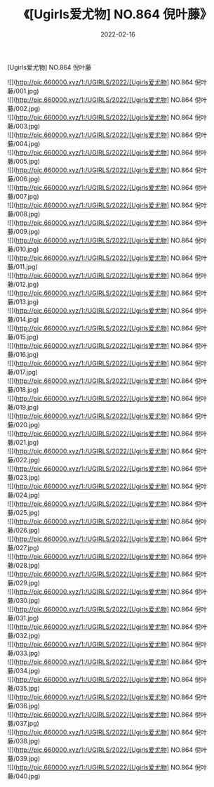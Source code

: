 ﻿---
layout: post
title:  《[Ugirls爱尤物] NO.864 倪叶藤》
date:   2022-02-16
img: http://pic.660000.xyz/1:/UGIRLS/2022/[Ugirls爱尤物] NO.864 倪叶藤/000.jpg
categories: [美女, 清纯, 唯美]
---

[Ugirls爱尤物] NO.864 倪叶藤

 ![](http://pic.660000.xyz/1:/UGIRLS/2022/[Ugirls爱尤物] NO.864 倪叶藤/001.jpg) <br>![](http://pic.660000.xyz/1:/UGIRLS/2022/[Ugirls爱尤物] NO.864 倪叶藤/002.jpg) <br>![](http://pic.660000.xyz/1:/UGIRLS/2022/[Ugirls爱尤物] NO.864 倪叶藤/003.jpg) <br>![](http://pic.660000.xyz/1:/UGIRLS/2022/[Ugirls爱尤物] NO.864 倪叶藤/004.jpg) <br>![](http://pic.660000.xyz/1:/UGIRLS/2022/[Ugirls爱尤物] NO.864 倪叶藤/005.jpg) <br>![](http://pic.660000.xyz/1:/UGIRLS/2022/[Ugirls爱尤物] NO.864 倪叶藤/006.jpg) <br>![](http://pic.660000.xyz/1:/UGIRLS/2022/[Ugirls爱尤物] NO.864 倪叶藤/007.jpg) <br>![](http://pic.660000.xyz/1:/UGIRLS/2022/[Ugirls爱尤物] NO.864 倪叶藤/008.jpg) <br>![](http://pic.660000.xyz/1:/UGIRLS/2022/[Ugirls爱尤物] NO.864 倪叶藤/009.jpg) <br>![](http://pic.660000.xyz/1:/UGIRLS/2022/[Ugirls爱尤物] NO.864 倪叶藤/010.jpg) <br>![](http://pic.660000.xyz/1:/UGIRLS/2022/[Ugirls爱尤物] NO.864 倪叶藤/011.jpg) <br>![](http://pic.660000.xyz/1:/UGIRLS/2022/[Ugirls爱尤物] NO.864 倪叶藤/012.jpg) <br>![](http://pic.660000.xyz/1:/UGIRLS/2022/[Ugirls爱尤物] NO.864 倪叶藤/013.jpg) <br>![](http://pic.660000.xyz/1:/UGIRLS/2022/[Ugirls爱尤物] NO.864 倪叶藤/014.jpg) <br>![](http://pic.660000.xyz/1:/UGIRLS/2022/[Ugirls爱尤物] NO.864 倪叶藤/015.jpg) <br>![](http://pic.660000.xyz/1:/UGIRLS/2022/[Ugirls爱尤物] NO.864 倪叶藤/016.jpg) <br>![](http://pic.660000.xyz/1:/UGIRLS/2022/[Ugirls爱尤物] NO.864 倪叶藤/017.jpg) <br>![](http://pic.660000.xyz/1:/UGIRLS/2022/[Ugirls爱尤物] NO.864 倪叶藤/018.jpg) <br>![](http://pic.660000.xyz/1:/UGIRLS/2022/[Ugirls爱尤物] NO.864 倪叶藤/019.jpg) <br>![](http://pic.660000.xyz/1:/UGIRLS/2022/[Ugirls爱尤物] NO.864 倪叶藤/020.jpg) <br>![](http://pic.660000.xyz/1:/UGIRLS/2022/[Ugirls爱尤物] NO.864 倪叶藤/021.jpg) <br>![](http://pic.660000.xyz/1:/UGIRLS/2022/[Ugirls爱尤物] NO.864 倪叶藤/022.jpg) <br>![](http://pic.660000.xyz/1:/UGIRLS/2022/[Ugirls爱尤物] NO.864 倪叶藤/023.jpg) <br>![](http://pic.660000.xyz/1:/UGIRLS/2022/[Ugirls爱尤物] NO.864 倪叶藤/024.jpg) <br>![](http://pic.660000.xyz/1:/UGIRLS/2022/[Ugirls爱尤物] NO.864 倪叶藤/025.jpg) <br>![](http://pic.660000.xyz/1:/UGIRLS/2022/[Ugirls爱尤物] NO.864 倪叶藤/026.jpg) <br>![](http://pic.660000.xyz/1:/UGIRLS/2022/[Ugirls爱尤物] NO.864 倪叶藤/027.jpg) <br>![](http://pic.660000.xyz/1:/UGIRLS/2022/[Ugirls爱尤物] NO.864 倪叶藤/028.jpg) <br>![](http://pic.660000.xyz/1:/UGIRLS/2022/[Ugirls爱尤物] NO.864 倪叶藤/029.jpg) <br>![](http://pic.660000.xyz/1:/UGIRLS/2022/[Ugirls爱尤物] NO.864 倪叶藤/030.jpg) <br>![](http://pic.660000.xyz/1:/UGIRLS/2022/[Ugirls爱尤物] NO.864 倪叶藤/031.jpg) <br>![](http://pic.660000.xyz/1:/UGIRLS/2022/[Ugirls爱尤物] NO.864 倪叶藤/032.jpg) <br>![](http://pic.660000.xyz/1:/UGIRLS/2022/[Ugirls爱尤物] NO.864 倪叶藤/033.jpg) <br>![](http://pic.660000.xyz/1:/UGIRLS/2022/[Ugirls爱尤物] NO.864 倪叶藤/034.jpg) <br>![](http://pic.660000.xyz/1:/UGIRLS/2022/[Ugirls爱尤物] NO.864 倪叶藤/035.jpg) <br>![](http://pic.660000.xyz/1:/UGIRLS/2022/[Ugirls爱尤物] NO.864 倪叶藤/036.jpg) <br>![](http://pic.660000.xyz/1:/UGIRLS/2022/[Ugirls爱尤物] NO.864 倪叶藤/037.jpg) <br>![](http://pic.660000.xyz/1:/UGIRLS/2022/[Ugirls爱尤物] NO.864 倪叶藤/038.jpg) <br>![](http://pic.660000.xyz/1:/UGIRLS/2022/[Ugirls爱尤物] NO.864 倪叶藤/039.jpg) <br>![](http://pic.660000.xyz/1:/UGIRLS/2022/[Ugirls爱尤物] NO.864 倪叶藤/040.jpg) <br>